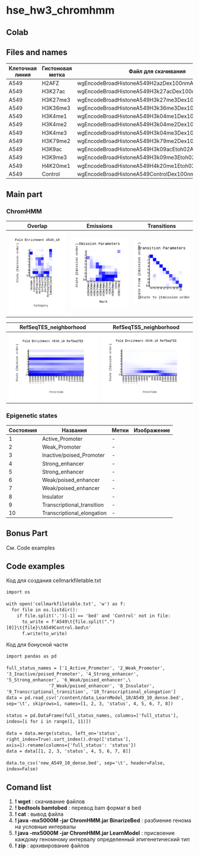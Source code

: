 # hse_hw3_chromhmm

## Colab

## Files and names

|       Клеточная линия      | Гистоновая метка | Файл для скачивания | Имя в колабе |
| ----------- | ----------------- | ----------------- | ----------------- |
| A549 | H2AFZ | wgEncodeBroadHistoneA549H2azDex100nmAlnRep1.bam | H2az.bam |
| A549 | H3K27ac | wgEncodeBroadHistoneA549H3k27acDex100nmAlnRep1.bam | H3k27ac.bam |
| A549 | H3K27me3 | wgEncodeBroadHistoneA549H3k27me3Dex100nmAlnRep1.bam | H3k27me3.bam |
| A549 | H3K36me3 | wgEncodeBroadHistoneA549H3k36me3Dex100nmAlnRep1.bam | H3k36me3.bam |
| A549 | H3K4me1 | wgEncodeBroadHistoneA549H3k04me1Dex100nmAlnRep1.bam | H3k04me1.bam |
| A549 | H3K4me2 | wgEncodeBroadHistoneA549H3k04me2Dex100nmAlnRep1.bam | H3k04me2.bam |
| A549 | H3K4me3 | wgEncodeBroadHistoneA549H3k04me3Dex100nmAlnRep1.bam | H3k04me3.bam |
| A549 | H3K79me2| wgEncodeBroadHistoneA549H3k79me2Dex100nmAlnRep1.bam | H3k79me2.bam |
| A549 | H3K9ac | wgEncodeBroadHistoneA549H3k09acEtoh02AlnRep1.bam | H3k09ac.bam |
| A549 | H3K9me3 | wgEncodeBroadHistoneA549H3k09me3Etoh02AlnRep1.bam | H3k09me3.bam |
| A549 | H4K20me1  | wgEncodeBroadHistoneA549H4k20me1Etoh02AlnRep1.bam | H4k20me1.bam |
| A549 | Control | wgEncodeBroadHistoneA549ControlDex100nmAlnRep1.bam | A549Control.bam |

## Main part

### ChromHMM

|       Overlap      | Emissions | Transitions |
| ----------- | ----------------- | ----------------- |
| ![Image1](https://github.com/dRabbit-ab/hse_hw3_chromhmm/blob/main/images/A549_10_overlap.png) | ![Image2](https://github.com/dRabbit-ab/hse_hw3_chromhmm/blob/main/images/emissions_10.png) | ![Image3](https://github.com/dRabbit-ab/hse_hw3_chromhmm/blob/main/images/transitions_10.png) |

|       RefSeqTES_neighborhood      | RefSeqTSS_neighborhood |
| ----------- | ----------------- |
| ![Image4](https://github.com/dRabbit-ab/hse_hw3_chromhmm/blob/main/images/A549_10_RefSeqTES_neighborhood.png) | ![Image5](https://github.com/dRabbit-ab/hse_hw3_chromhmm/blob/main/images/A549_10_RefSeqTSS_neighborhood.png) |

### Epigenetic states

| Состояния | Названия | Метки | Изображение |
| ----------- | ----------------- | ----------------- | ----------------- |
| 1 | Active_Promoter | - |  |
| 2 | Weak_Promoter | - |  |
| 3 | Inactive/poised_Promoter | - |  |
| 4 | Strong_enhancer | - |  |
| 5 | Strong_enhancer | - |  |
| 6 | Weak/poised_enhancer | - |  |
| 7 | Weak/poised_enhancer | - |  |
| 8 | Insulator | - |  |
| 9 | Transcriptional_transition | - |  |
| 10 | Transcriptional_elongation | - |  |

## Bonus Part

См. Code examples

## Code examples

Код для создания cellmarkfiletable.txt
```
import os

with open('cellmarkfiletable.txt', 'w') as f:
  for file in os.listdir():
    if file.split('.')[-1] == 'bed' and 'Control' not in file:
      to_write = f'A549\t{file.split(".")[0]}\t{file}\tA549Control.bed\n'
      f.write(to_write)
```

Код для бонусной части
```
import pandas as pd

full_status_names = ['1_Active_Promoter', '2_Weak_Promoter', '3_Inactive/poised_Promoter', '4_Strong_enhancer', '5_Strong_enhancer', '6_Weak/poised_enhancer',\
                '7_Weak/poised_enhancer', '8_Insulator', '9_Transcriptional_transition', '10_Transcriptional_elongation']
data = pd.read_csv('/content/data_LearnModel_10/A549_10_dense.bed', sep='\t', skiprows=1, names=[1, 2, 3, 'status', 4, 5, 6, 7, 8])

status = pd.DataFrame(full_status_names, columns=['full_status'], index=[i for i in range(1, 11)])

data = data.merge(status, left_on='status', right_index=True).sort_index().drop(['status'], axis=1).rename(columns={'full_status': 'status'})
data = data[[1, 2, 3, 'status', 4, 5, 6, 7, 8]]

data.to_csv('new_A549_10_dense.bed', sep='\t', header=False, index=False)
```
## Comand list

  1) **! wget** : скачивание файлов
  2) **! bedtools bamtobed** : перевод bam формат в bed
  3) **! cat** : вывод файла
  4) **! java -mx5000M -jar ChromHMM.jar BinarizeBed** : разбиение генома на условные интервалы
  5) **! java -mx5000M -jar ChromHMM.jar LearnModel** : присвоение каждому геномному интервалу определенный эпигенетический тип
  6) **! zip** : архивирование файлов
